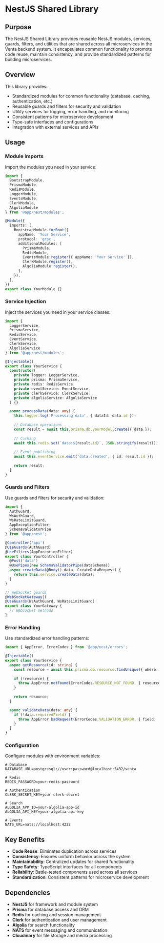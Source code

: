 # NestJS Shared Library

## Purpose

The NestJS Shared Library provides reusable NestJS modules, services, guards, filters, and utilities that are shared across all microservices in the Venta backend system. It encapsulates common functionality to promote code reuse, maintain consistency, and provide standardized patterns for building microservices.

## Overview

This library provides:
- Standardized modules for common functionality (database, caching, authentication, etc.)
- Reusable guards and filters for security and validation
- Utility services for logging, error handling, and monitoring
- Consistent patterns for microservice development
- Type-safe interfaces and configurations
- Integration with external services and APIs

## Usage

### Module Imports

Import the modules you need in your service:

```typescript
import { 
  BootstrapModule,
  PrismaModule, 
  RedisModule, 
  LoggerModule,
  EventsModule,
  ClerkModule,
  AlgoliaModule
} from '@app/nest/modules';

@Module({
  imports: [
    BootstrapModule.forRoot({
      appName: 'Your Service',
      protocol: 'grpc',
      additionalModules: [
        PrismaModule,
        RedisModule,
        EventsModule.register({ appName: 'Your Service' }),
        ClerkModule.register(),
        AlgoliaModule.register(),
      ],
    }),
  ],
})
export class YourModule {}
```

### Service Injection

Inject the services you need in your service classes:

```typescript
import { 
  LoggerService, 
  PrismaService, 
  RedisService,
  EventService,
  ClerkService,
  AlgoliaService
} from '@app/nest/modules';

@Injectable()
export class YourService {
  constructor(
    private logger: LoggerService,
    private prisma: PrismaService,
    private redis: RedisService,
    private eventService: EventService,
    private clerkService: ClerkService,
    private algoliaService: AlgoliaService
  ) {}

  async processData(data: any) {
    this.logger.log('Processing data', { dataId: data.id });
    
    // Database operations
    const result = await this.prisma.db.yourModel.create({ data });
    
    // Caching
    await this.redis.set(`data:${result.id}`, JSON.stringify(result));
    
    // Event publishing
    await this.eventService.emit('data.created', { id: result.id });
    
    return result;
  }
}
```

### Guards and Filters

Use guards and filters for security and validation:

```typescript
import { 
  AuthGuard, 
  WsAuthGuard,
  WsRateLimitGuard,
  AppExceptionFilter,
  SchemaValidatorPipe 
} from '@app/nest';

@Controller('api')
@UseGuards(AuthGuard)
@UseFilters(AppExceptionFilter)
export class YourController {
  @Post('data')
  @UsePipes(new SchemaValidatorPipe(dataSchema))
  async createData(@Body() data: CreateDataRequest) {
    return this.service.createData(data);
  }
}

// WebSocket guards
@WebSocketGateway()
@UseGuards(WsAuthGuard, WsRateLimitGuard)
export class YourGateway {
  // WebSocket methods
}
```

### Error Handling

Use standardized error handling patterns:

```typescript
import { AppError, ErrorCodes } from '@app/nest/errors';

@Injectable()
export class YourService {
  async getResource(id: string) {
    const resource = await this.prisma.db.resource.findUnique({ where: { id } });
    
    if (!resource) {
      throw AppError.notFound(ErrorCodes.RESOURCE_NOT_FOUND, { resourceId: id });
    }
    
    return resource;
  }

  async validateData(data: any) {
    if (!data.requiredField) {
      throw AppError.badRequest(ErrorCodes.VALIDATION_ERROR, { field: 'requiredField' });
    }
  }
}
```

### Configuration

Configure modules with environment variables:

```env
# Database
DATABASE_URL=postgresql://user:password@localhost:5432/venta

# Redis
REDIS_PASSWORD=your-redis-password

# Authentication
CLERK_SECRET_KEY=your-clerk-secret

# Search
ALGOLIA_APP_ID=your-algolia-app-id
ALGOLIA_API_KEY=your-algolia-api-key

# Events
NATS_URL=nats://localhost:4222
```

## Key Benefits

- **Code Reuse**: Eliminates duplication across services
- **Consistency**: Ensures uniform behavior across the system
- **Maintainability**: Centralized updates for shared functionality
- **Type Safety**: TypeScript interfaces for all components
- **Reliability**: Battle-tested components used across all services
- **Standardization**: Consistent patterns for microservice development

## Dependencies

- **NestJS** for framework and module system
- **Prisma** for database access and ORM
- **Redis** for caching and session management
- **Clerk** for authentication and user management
- **Algolia** for search functionality
- **NATS** for event messaging and communication
- **Cloudinary** for file storage and media processing 